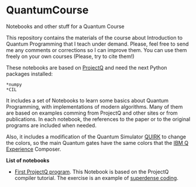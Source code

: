 # QuantumCourse
Notebooks and other stuff for a Quantum Course

This repository contains the materials of the course about Introduction to Quantum Programming that I teach under demand. Please, feel free to send me any comments or corrections so I can improve them. You can use them freely on your own courses (Please, try to cite them!)

These notebooks are based on [ProjectQ](http://projectq.ch) and need the next Python packages installed:

    *numpy
    *CIL

It includes a set of Notebooks to learn some basics about Quantum Programming, with implementations of modern algorithms. Many of them are based on examples comming from ProjectQ and other sites or from publications. In each notebook, the references to the paper or to the original programs are included when needed.

Also, it includes a modification of the Quantum Simulator [QUIRK](https://algassert.com/quirk) to change the colors, so the main Quantum gates have the same colors that the [IBM Q Experience](https://quantumexperience.ng.bluemix.net/qx/community) Composer. 

**List of notebooks**

* [First ProjectQ program](Notebooks/Exercise_3_ProjectQ_first_program.ipynb). This Notebook is based on the ProjectQ compiler tutorial. The exercise is an example of [superdense coding](https://en.wikipedia.org/wiki/Superdense_coding).


